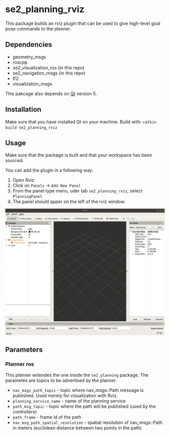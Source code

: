 # se2_planning_rviz
This package builds an rviz plugin that can be used to give high-level goal pose commands to the planner.

## Dependencies

* geometry_msgs 
* roscpp
* se2_visualization_ros (in this repo)
* se2_navigation_msgs (in this repo)
* tf2
* visualization_msgs

This pakcage also depends on [Qt](https://www.qt.io/) version 5.

## Installation
Make sure that you have installed Qt on your machine.
Build with:
`catkin build se2_planning_rviz`

## Usage
Make sure that the package is built and that your workspace has been sourced.

You can add the plugin in a following way:  
1. Open Rviz
2. Click on `Panels` -> `Add New Panel`
3. From the panel type menu, uder tab `se2_planning_rviz`, select `PlanningPanel`
4. The panel should apper on the left of the rviz window.

[<img src="doc/adding_panel.gif" width="547" height="400">](doc/adding_panel.gif)


## Parameters

### Planner ros
This planner extendes the one inside the `se2_planning` package. The parametes are topics to be advertised by the planner.

* `nav_msgs_path_topic` - topic where nav_msgs::Path message is published. Used merely for visualization with Rviz.
* `planning_service_name` - name of the planning service
* `path_msg_topic` - topic where the path will be published (used by the controllers)
* `path_frame` - frame id of the path
* `nav_msg_path_spatial_resolution` - spatial resolution of nav_msgs::Path in meters (euclidean distance between two points in the path)
